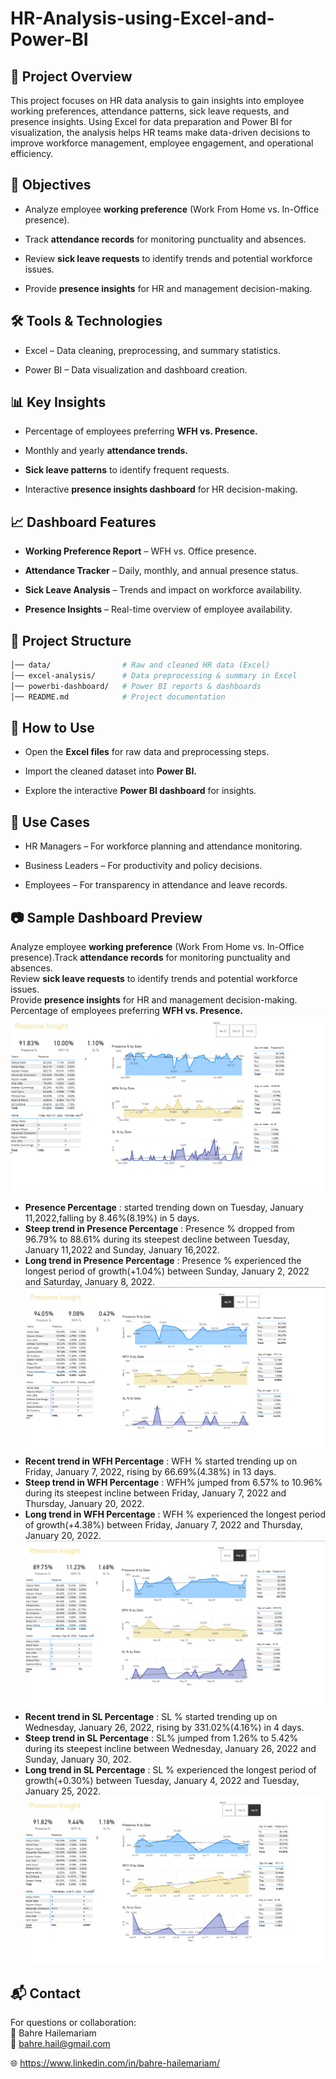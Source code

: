# HR-Analysis-using-Excel-and-Power-BI

## 📌 Project Overview

This project focuses on HR data analysis to gain insights into employee working preferences, attendance patterns, sick leave requests, and presence insights. Using Excel for data preparation and Power BI for visualization, the analysis helps HR teams make data-driven decisions to improve workforce management, employee engagement, and operational efficiency.
## 🎯 Objectives

- Analyze employee **working preference** (Work From Home vs. In-Office presence).

- Track **attendance records** for monitoring punctuality and absences.

- Review **sick leave requests** to identify trends and potential workforce issues.

- Provide **presence insights** for HR and management decision-making.
## 🛠 Tools & Technologies

- Excel – Data cleaning, preprocessing, and summary statistics.

- Power BI – Data visualization and dashboard creation.
## 📊 Key Insights

- Percentage of employees preferring **WFH vs. Presence.**

- Monthly and yearly **attendance trends.**

- **Sick leave patterns** to identify frequent requests.

- Interactive **presence insights dashboard** for HR decision-making.
## 📈 Dashboard Features

- **Working Preference Report** – WFH vs. Office presence.

- **Attendance Tracker** – Daily, monthly, and annual presence status.

- **Sick Leave Analysis** – Trends and impact on workforce availability.

- **Presence Insights** – Real-time overview of employee availability.
## 📂 Project Structure
``` bash HR-Analysis-using-Excel-and-Power-BI/
│── data/                # Raw and cleaned HR data (Excel)
│── excel-analysis/      # Data preprocessing & summary in Excel
│── powerbi-dashboard/   # Power BI reports & dashboards
│── README.md            # Project documentation
```
## 🚀 How to Use

- Open the **Excel files** for raw data and preprocessing steps.

- Import the cleaned dataset into **Power BI.**

- Explore the interactive **Power BI dashboard** for insights.
## 📌 Use Cases

- HR Managers – For workforce planning and attendance monitoring.

- Business Leaders – For productivity and policy decisions.

- Employees – For transparency in attendance and leave records.
## 📷 Sample Dashboard Preview
Analyze employee **working preference** (Work From Home vs. In-Office presence).Track **attendance records** for monitoring punctuality and absences.
<br />Review **sick leave requests** to identify trends and potential workforce issues.<br />
Provide **presence insights** for HR and management decision-making.
Percentage of employees preferring **WFH vs. Presence.**
![image](Over_all_Insight.png)
- **Presence Percentage** : started trending down on Tuesday, January 11,2022,falling by 8.46%(8.19%) in 5 days.
- **Steep trend in Presence Percentage** : Presence % dropped from 96.79% to 88.61% during its steepest decline between Tuesday, January 11,2022 and Sunday, January 16,2022.
- **Long trend in Presence Percentage** : Presence % experienced the longest period of growth(+1.04%) between Sunday, January 2, 2022 and Saturday, January 8, 2022.
![image](Aprill_2022.png)
- **Recent trend in WFH Percentage** : WFH % started trending up on Friday, January 7, 2022, rising by 66.69%(4.38%) in 13 days.
- **Steep trend in WFH Percentage** : WFH% jumped from 6.57% to 10.96% during its steepest incline between Friday, January 7, 2022 and Thursday, January 20, 2022.
- **Long trend in WFH Percentage** : WFH % experienced the longest period of growth(+4.38%) between Friday, January 7, 2022 and Thursday, January 20, 2022.
![image](May_2022.png)
- **Recent trend in SL Percentage** : SL % started trending up on Wednesday, January 26, 2022, rising by 331.02%(4.16%) in 4 days.
- **Steep trend in SL Percentage** : SL% jumped from 1.26% to 5.42% during its steepest incline between Wednesday, January 26, 2022 and Sunday, January 30, 202.
- **Long trend in SL Percentage** : SL % experienced the longest period of growth(+0.30%) between Tuesday, January 4, 2022 and Tuesday, January 25, 2022.
![image](June_2022.png)
## 📬 Contact

For questions or collaboration:
<br />
👤 Bahre Hailemariam <br /> 
📧 bahre.hail@gmail.com

🌐 https://www.linkedin.com/in/bahre-hailemariam/

